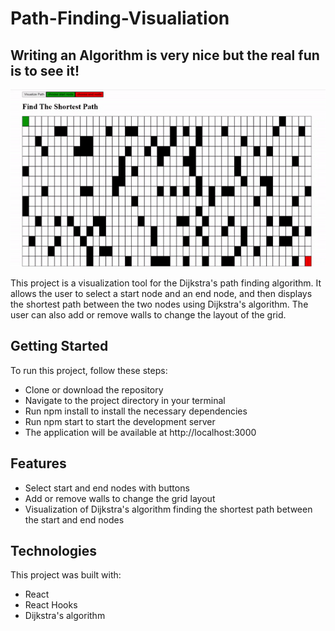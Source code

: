 # Path-Finding-Visualiation

## Writing an Algorithm is very nice but the real fun is to see it!
![](https://github.com/maozlev/Visualizing-Finding-Path-Algorithm/blob/main/Astar.gif)

This project is a visualization tool for the Dijkstra's path finding algorithm. It allows the user to select a start node and an end node, and then displays the shortest path between the two nodes using Dijkstra's algorithm. The user can also add or remove walls to change the layout of the grid.

## Getting Started
To run this project, follow these steps:
* Clone or download the repository
* Navigate to the project directory in your terminal
* Run npm install to install the necessary dependencies
* Run npm start to start the development server
* The application will be available at http://localhost:3000

## Features
* Select start and end nodes with buttons
* Add or remove walls to change the grid layout
* Visualization of Dijkstra's algorithm finding the shortest path between the start and end nodes
## Technologies
This project was built with:
* React
* React Hooks
* Dijkstra's algorithm



